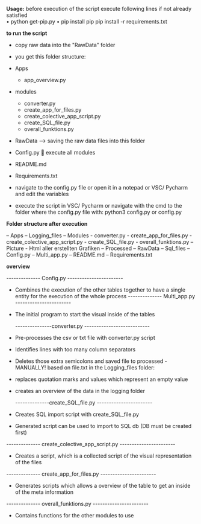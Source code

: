 **Usage:**
before execution of the script execute following lines if not already satisfied  
•	python get-pip.py
•	pip install pip
    pip install -r requirements.txt

**to run the script**
- copy raw data into the "RawData" folder
- you get this folder structure:

-	Apps
    -	app_overview.py
-	modules
    -	converter.py
    -	create_app_for_files.py
    -	create_colective_app_script.py
    -	create_SQL_file.py
    -	overall_funktions.py      
-	RawData --> saving the raw data files into this folder
-	Config.py  execute all modules 
-	README.md
-	Requirements.txt
- navigate to the config.py file or open it in a notepad or VSC/ Pycharm and edit the variables
- execute the script in VSC/ Pycharm 
or navigate with the cmd to the folder where the config.py file with: python3 config.py or config.py



**Folder structure after execution**

–	Apps
–	Logging_files
–	Modules
    -	converter.py
    -	create_app_for_files.py
    -	create_colective_app_script.py
    -	create_SQL_file.py
    -	overall_funktions.py
–	Picture
    -	Html aller erstellten Grafiken
–	Processed
–	RawData
–	Sql_files
–	Config.py
–	Multi_app.py
–	README.md
–	Requirements.txt

**overview**

-------------- Config.py -----------------------
-	Combines the execution of the other tables together to have a single entity for the execution of the whole process
-------------- Multi_app.py -----------------------
-	The initial program to start the visual inside of the tables 


    ---------------converter.py ---------------------------
-	 Pre-processes the csv or txt file with converter.py script
-	Identifies lines with too many column separators 
-	Deletes those extra semicolons and saved file to processed - MANUALLY! based on file.txt in the Logging_files folder:
-	replaces quotation marks and values which represent an empty value 
-	creates an overview of the data in the logging folder

    --------------create_SQL_file.py -----------------------
-	Creates SQL import script with create_SQL_file.py
-	Generated script can be used to import to SQL db (DB must  be created first)


-------------- create_colective_app_script.py -----------------------
-	Creates a script, which is a collected  script of the visual representation of the files


-------------- create_app_for_files.py -----------------------
-	Generates scripts which allows a overview of the table to get an inside of the meta information 


-------------- overall_funktions.py -----------------------
-	Contains functions for the other modules to use

